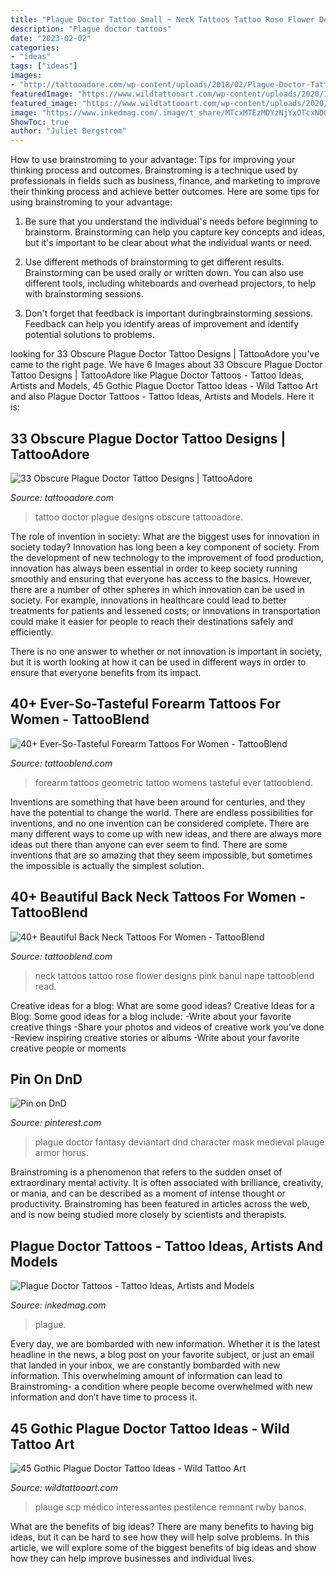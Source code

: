 ```yaml
---
title: "Plague Doctor Tattoo Small ~ Neck Tattoos Tattoo Rose Flower Designs Pink Banul Nape Tattooblend Read"
description: "Plague doctor tattoos"
date: "2023-02-02"
categories:
- "ideas"
tags: ["ideas"]
images:
- "http://tattooadore.com/wp-content/uploads/2018/02/Plague-Doctor-Tattoo-07.jpg"
featuredImage: "https://www.wildtattooart.com/wp-content/uploads/2020/10/plague-doctor-tattoo-35.jpg"
featured_image: "https://www.wildtattooart.com/wp-content/uploads/2020/10/plague-doctor-tattoo-35.jpg"
image: "https://www.inkedmag.com/.image/t_share/MTcxMTEzMDYzNjYxOTcxNDQx/plague.png"
ShowToc: true
author: "Juliet Bergstrom"
---
```



How to use brainstroming to your advantage: Tips for improving your thinking process and outcomes.
Brainstroming is a technique used by professionals in fields such as business, finance, and marketing to improve their thinking process and achieve better outcomes. Here are some tips for using brainstroming to your advantage: 
1. Be sure that you understand the individual's needs before beginning to brainstorm. Brainstorming can help you capture key concepts and ideas, but it's important to be clear about what the individual wants or need.

2. Use different methods of brainstorming to get different results. Brainstorming can be used orally or written down. You can also use different tools, including whiteboards and overhead projectors, to help with brainstorming sessions.

3. Don't forget that feedback is important duringbrainstorming sessions. Feedback can help you identify areas of improvement and identify potential solutions to problems.

	

		
looking for 33 Obscure Plague Doctor Tattoo Designs | TattooAdore you've came to the right page. We have 6 Images about 33 Obscure Plague Doctor Tattoo Designs | TattooAdore like Plague Doctor Tattoos - Tattoo Ideas, Artists and Models, 45 Gothic Plague Doctor Tattoo Ideas - Wild Tattoo Art and also Plague Doctor Tattoos - Tattoo Ideas, Artists and Models. Here it is:
		
    
## 33 Obscure Plague Doctor Tattoo Designs | TattooAdore

<img loading=lazy src="http://tattooadore.com/wp-content/uploads/2018/02/Plague-Doctor-Tattoo-07.jpg" onerror="this.onerror=null;this.src='https://tse2.mm.bing.net/th?id=OIP.jk4e09r1DCrUgv-WrR3d9AHaHa&amp;pid=15.1';" alt="33 Obscure Plague Doctor Tattoo Designs | TattooAdore">

_Source: tattooadore.com_

>tattoo doctor plague designs obscure tattooadore. 

	

The role of invention in society: What are the biggest uses for innovation in society today?
Innovation has long been a key component of society. From the development of new technology to the improvement of food production, innovation has always been essential in order to keep society running smoothly and ensuring that everyone has access to the basics. 
However, there are a number of other spheres in which innovation can be used in society. For example, innovations in healthcare could lead to better treatments for patients and lessened costs; or innovations in transportation could make it easier for people to reach their destinations safely and efficiently. 

There is no one answer to whether or not innovation is important in society, but it is worth looking at how it can be used in different ways in order to ensure that everyone benefits from its impact.

    
## 40+ Ever-So-Tasteful Forearm Tattoos For Women - TattooBlend

<img loading=lazy src="https://tattooblend.com/wp-content/uploads/2016/06/womens-forearm-tattoo-design-10.jpg" onerror="this.onerror=null;this.src='https://tse2.mm.bing.net/th?id=OIP.1YsJLXFXKZbCjMnTHzguewHaKE&amp;pid=15.1';" alt="40+ Ever-So-Tasteful Forearm Tattoos For Women - TattooBlend">

_Source: tattooblend.com_

>forearm tattoos geometric tattoo womens tasteful ever tattooblend. 

	

Inventions are something that have been around for centuries, and they have the potential to change the world. There are endless possibilities for inventions, and no one invention can be considered complete. There are many different ways to come up with new ideas, and there are always more ideas out there than anyone can ever seem to find. There are some inventions that are so amazing that they seem impossible, but sometimes the impossible is actually the simplest solution.

    
## 40+ Beautiful Back Neck Tattoos For Women - TattooBlend

<img loading=lazy src="http://tattooblend.com/wp-content/uploads/2016/05/37.jpg?x26891" onerror="this.onerror=null;this.src='https://tse4.mm.bing.net/th?id=OIP.DdAzBGpiBXQgS2ind2BTqQHaHD&amp;pid=15.1';" alt="40+ Beautiful Back Neck Tattoos For Women - TattooBlend">

_Source: tattooblend.com_

>neck tattoos tattoo rose flower designs pink banul nape tattooblend read. 

	

Creative ideas for a blog: What are some good ideas?
Creative Ideas for a Blog:
Some good ideas for a blog include: 
-Write about your favorite creative things 
-Share your photos and videos of creative work you’ve done 
-Review inspiring creative stories or albums 
-Write about your favorite creative people or moments

    
## Pin On DnD

<img loading=lazy src="https://i.pinimg.com/736x/de/7b/d3/de7bd3c32f94e11d29d092bacd1b5964.jpg" onerror="this.onerror=null;this.src='https://tse2.mm.bing.net/th?id=OIP.YZ2iHJoBfjY0l2srRODgcwHaM7&amp;pid=15.1';" alt="Pin on DnD">

_Source: pinterest.com_

>plague doctor fantasy deviantart dnd character mask medieval plauge armor horus. 

	

Brainstroming is a phenomenon that refers to the sudden onset of extraordinary mental activity. It is often associated with brilliance, creativity, or mania, and can be described as a moment of intense thought or productivity. Brainstroming has been featured in articles across the web, and is now being studied more closely by scientists and therapists.

    
## Plague Doctor Tattoos - Tattoo Ideas, Artists And Models

<img loading=lazy src="https://www.inkedmag.com/.image/t_share/MTcxMTEzMDYzNjYxOTcxNDQx/plague.png" onerror="this.onerror=null;this.src='https://tse3.mm.bing.net/th?id=OIP.vuu47R-q5KSRIVoe4iZDiAHaD4&amp;pid=15.1';" alt="Plague Doctor Tattoos - Tattoo Ideas, Artists and Models">

_Source: inkedmag.com_

>plague. 

	

Every day, we are bombarded with new information. Whether it is the latest headline in the news, a blog post on your favorite subject, or just an email that landed in your inbox, we are constantly bombarded with new information. This overwhelming amount of information can lead to Brainstroming- a condition where people become overwhelmed with new information and don’t have time to process it.

    
## 45 Gothic Plague Doctor Tattoo Ideas - Wild Tattoo Art

<img loading=lazy src="https://www.wildtattooart.com/wp-content/uploads/2020/10/plague-doctor-tattoo-35.jpg" onerror="this.onerror=null;this.src='https://tse4.mm.bing.net/th?id=OIP.tigQYXWGg33YJZsxwwsz8AHaHa&amp;pid=15.1';" alt="45 Gothic Plague Doctor Tattoo Ideas - Wild Tattoo Art">

_Source: wildtattooart.com_

>plauge scp médico interessantes pestilence remnant rwby banos. 

	

What are the benefits of big ideas?
There are many benefits to having big ideas, but it can be hard to see how they will help solve problems. In this article, we will explore some of the biggest benefits of big ideas and show how they can help improve businesses and individual lives.

